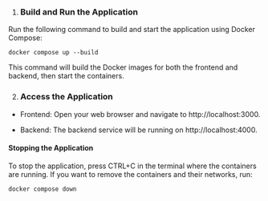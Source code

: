 1. ### Build and Run the Application
Run the following command to build and start the application using Docker Compose:
```
docker compose up --build
```
This command will build the Docker images for both the frontend and backend, then start the containers.

2. ### Access the Application

- Frontend: Open your web browser and navigate to http://localhost:3000.

- Backend: The backend service will be running on http://localhost:4000.

#### Stopping the Application
To stop the application, press CTRL+C in the terminal where the containers are running. If you want to remove the containers and their networks, run:
```
docker compose down
```
